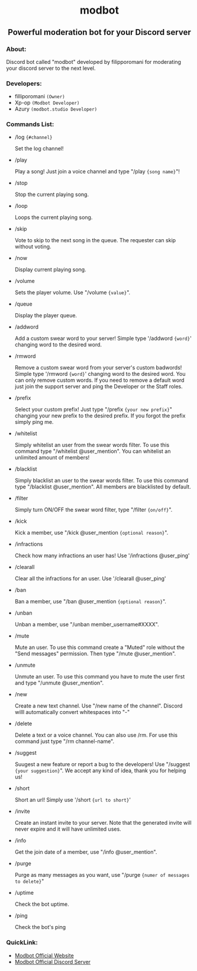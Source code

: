 <div align="center">
  <h1>modbot</h1>
  <h2>Powerful moderation bot for your Discord server</h2>
</div>

### About:
Discord bot called "modbot" developed by filipporomani for moderating your discord server to the next level.

### Developers:
- filliporomani `(Owner)`
- Xp-op `(Modbot Developer)`
- Azury `(modbot.studio Developer)`

### Commands List:

- /log `{#channel}`

	Set the log channel!

- /play

	Play a song! Just join a voice channel and type "/play `{song name}`"!

- /stop

	Stop the current playing song.

- /loop

	Loops the current playing song.

- /skip

	Vote to skip to the next song in the queue. The requester can skip without voting.

- /now

	Display current playing song.

- /volume

	Sets the player volume. Use "/volume `{value}`".

- /queue

	Display the player queue.

- /addword

	Add a custom swear word to your server! Simple type '/addword `{word}`' changing word to the desired word.

- /rmword

	Remove a custom swear word from your server's custom badwords! Simple type '/rmword `{word}`' changing word to the desired word. You can only remove custom words. If you need to remove a default word just join the support server and ping the Developer or the Staff roles.

- /prefix

	Select your custom prefix! Just type "/prefix `{your new prefix}`" changing your new prefix to the desired prefix. If you forgot the prefix simply ping me.

- /whitelist

	Simply whitelist an user from the swear words filter. To use this command type "/whitelist @user_mention". You can whitelist an unlimited amount of members!

- /blacklist

	Simply blacklist an user to the swear words filter. To use this command type "/blacklist @user_mention". All members are blacklisted by default.

- /filter

	Simply turn ON/OFF the swear word filter, type "/filter `{on/off}`".

- /kick

	Kick a member, use "/kick @user_mention `{optional reason}`".

- /infractions

	Check how many infractions an user has! Use '/infractions @user_ping'

- /clearall

	Clear all the infractions for an user. Use '/clearall @user_ping'

- /ban

	Ban a member, use "/ban @user_mention `{optional reason}`".

- /unban

	Unban a member, use "/unban member_username#XXXX".

- /mute

	Mute an user. To use this command create a "Muted" role without the "Send messages" permission. Then type "/mute @user_mention".

- /unmute

	Unmute an user. To use this command you have to mute the user first and type "/unmute @user_mention".

- /new

	Create a new text channel. Use "/new name of the channel". Discord willl automatically convert whitespaces into "-"

- /delete

	Delete a text or a voice channel. You can also use /rm. For use this command just type "/rm channel-name".

- /suggest

	Suugest a new feature or report a bug to the developers! Use "/suggest `{your suggestion}`". We accept any kind of idea, thank you for helping us!

- /short

	Short an url! Simply use '/short `{url to short}`'

- /invite

	Create an instant invite to your server. Note that the generated invite will never expire and it will have unlimited uses.

- /info

	Get the join date of a member, use "/info @user_mention".

- /purge

	Purge as many messages as you want, use "/purge `{numer of messages to delete}`"

- /uptime

	Check the bot uptime.

- /ping

	Check the bot's ping

### QuickLink:
- [Modbot Official Website](https://modbot.studio)
- [Modbot Official Discord Server](https://discord.gg/ffQPwrrG)
